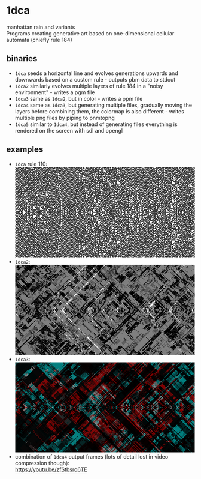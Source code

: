 # 1dca
manhattan rain and variants  
Programs creating generative art based on one-dimensional cellular automata (chiefly rule 184)
## binaries
* `1dca` seeds a horizontal line and evolves generations upwards and downwards based on a custom rule - outputs pbm data to stdout
* `1dca2` similarly evolves multiple layers of rule 184 in a "noisy environment" - writes a pgm file
* `1dca3` same as `1dca2`, but in color - writes a ppm file
* `1dca4` same as `1dca3`, but generating multiple files, gradually moving the layers before combining them, the colormap is also different - writes multiple png files by piping to pnmtopng
* `1dca5` similar to `1dca4`, but instead of generating files everything is rendered on the screen with sdl and opengl

## examples
* `1dca` rule 110:  
![1dca](example_images/1.png)
* `1dca2`:  
![1dca2](example_images/2.png)
* `1dca3`:  
![1dca3](example_images/3.png)
* combination of `1dca4` output frames (lots of detail lost in video compression though):  
https://youtu.be/zfStbsro6TE
